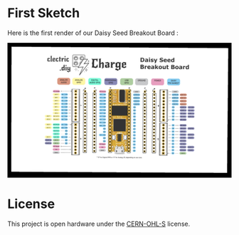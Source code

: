 # First Sketch
Here is the first render of our Daisy Seed Breakout Board :

![2D perspective of breakout board](docs/images/Charge-Seed-1st-Render.png)

# License
This project is open hardware under the [CERN-OHL-S](https://gitlab.com/ohwr/project/cernohl/-/wikis/uploads/b236492596cfc91c12def7d50bbf7da0/cern_ohl_s_v2.pdf) license.
